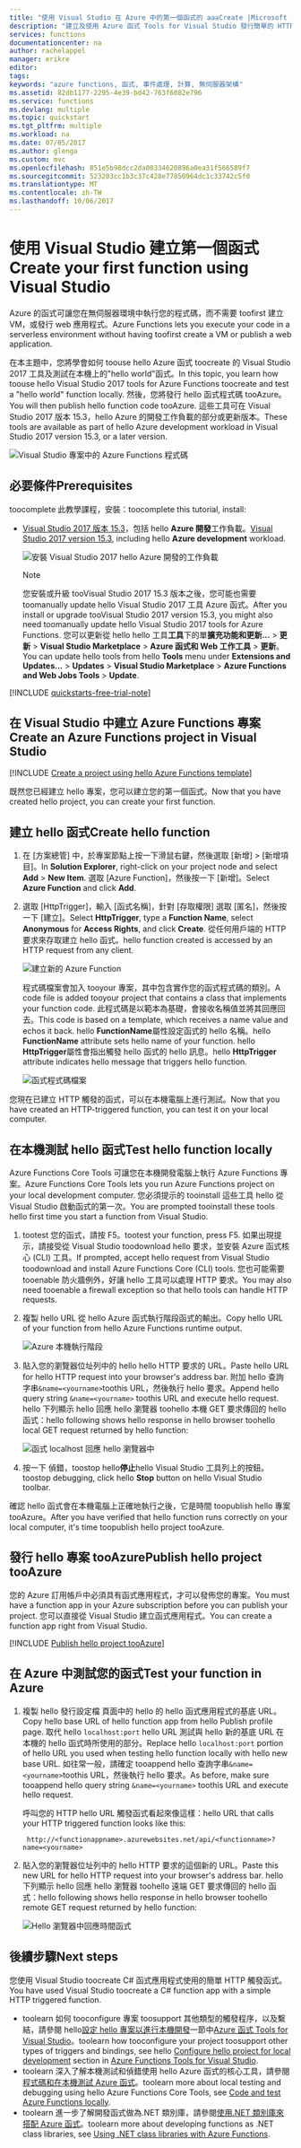 ```yaml
---
title: "使用 Visual Studio 在 Azure 中的第一個函式的 aaaCreate |Microsoft 文件"
description: "建立及使用 Azure 函式 Tools for Visual Studio 發行簡單的 HTTP 觸發函式 tooAzure。"
services: functions
documentationcenter: na
author: rachelappel
manager: erikre
editor: 
tags: 
keywords: "azure functions, 函式, 事件處理, 計算, 無伺服器架構"
ms.assetid: 82db1177-2295-4e39-bd42-763f6082e796
ms.service: functions
ms.devlang: multiple
ms.topic: quickstart
ms.tgt_pltfrm: multiple
ms.workload: na
ms.date: 07/05/2017
ms.author: glenga
ms.custom: mvc
ms.openlocfilehash: 851e5b98dcc2da00334620896a0ea31f566589f7
ms.sourcegitcommit: 523283cc1b3c37c428e77850964dc1c33742c5f0
ms.translationtype: MT
ms.contentlocale: zh-TW
ms.lasthandoff: 10/06/2017
---
```

# <a name="create-your-first-function-using-visual-studio"></a><span data-ttu-id="458e4-104">使用 Visual Studio 建立第一個函式</span><span class="sxs-lookup"><span data-stu-id="458e4-104">Create your first function using Visual Studio</span></span>

<span data-ttu-id="458e4-105">Azure 的函式可讓您在無伺服器環境中執行您的程式碼，而不需要 toofirst 建立 VM，或發行 web 應用程式。</span><span class="sxs-lookup"><span data-stu-id="458e4-105">Azure Functions lets you execute your code in a serverless environment without having toofirst create a VM or publish a web application.</span></span>

<span data-ttu-id="458e4-106">在本主題中，您將學會如何 toouse hello Azure 函式 toocreate 的 Visual Studio 2017 工具及測試在本機上的"hello world"函式。</span><span class="sxs-lookup"><span data-stu-id="458e4-106">In this topic, you learn how toouse hello Visual Studio 2017 tools for Azure Functions toocreate and test a "hello world" function locally.</span></span> <span data-ttu-id="458e4-107">然後，您將發行 hello 函式程式碼 tooAzure。</span><span class="sxs-lookup"><span data-stu-id="458e4-107">You will then publish hello function code tooAzure.</span></span> <span data-ttu-id="458e4-108">這些工具可在 Visual Studio 2017 版本 15.3，hello Azure 的開發工作負載的部分或更新版本。</span><span class="sxs-lookup"><span data-stu-id="458e4-108">These tools are available as part of hello Azure development workload in Visual Studio 2017 version 15.3, or a later version.</span></span>

![Visual Studio 專案中的 Azure Functions 程式碼](./media/functions-create-your-first-function-visual-studio/functions-vstools-intro.png)

## <a name="prerequisites"></a><span data-ttu-id="458e4-110">必要條件</span><span class="sxs-lookup"><span data-stu-id="458e4-110">Prerequisites</span></span>

<span data-ttu-id="458e4-111">toocomplete 此教學課程，安裝：</span><span class="sxs-lookup"><span data-stu-id="458e4-111">toocomplete this tutorial, install:</span></span>

* <span data-ttu-id="458e4-112">[Visual Studio 2017 版本 15.3](https://www.visualstudio.com/vs/preview/)，包括 hello **Azure 開發**工作負載。</span><span class="sxs-lookup"><span data-stu-id="458e4-112">[Visual Studio 2017 version 15.3](https://www.visualstudio.com/vs/preview/), including hello **Azure development** workload.</span></span>

    ![安裝 Visual Studio 2017 hello Azure 開發的工作負載](./media/functions-create-your-first-function-visual-studio/functions-vs-workloads.png)
    
    >[!NOTE]  
    <span data-ttu-id="458e4-114">您安裝或升級 tooVisual Studio 2017 15.3 版本之後，您可能也需要 toomanually update hello Visual Studio 2017 工具 Azure 函式。</span><span class="sxs-lookup"><span data-stu-id="458e4-114">After you install or upgrade tooVisual Studio 2017 version 15.3, you might also need toomanually update hello Visual Studio 2017 tools for Azure Functions.</span></span> <span data-ttu-id="458e4-115">您可以更新從 hello hello 工具**工具**下的單**擴充功能和更新...**  > **更新** > **Visual Studio Marketplace** > **Azure 函式和 Web 工作工具** > **更新**。</span><span class="sxs-lookup"><span data-stu-id="458e4-115">You can update hello tools from hello **Tools** menu under **Extensions and Updates...** > **Updates** > **Visual Studio Marketplace** > **Azure Functions and Web Jobs Tools** > **Update**.</span></span> 

[!INCLUDE [quickstarts-free-trial-note](../../includes/quickstarts-free-trial-note.md)] 

## <a name="create-an-azure-functions-project-in-visual-studio"></a><span data-ttu-id="458e4-116">在 Visual Studio 中建立 Azure Functions 專案</span><span class="sxs-lookup"><span data-stu-id="458e4-116">Create an Azure Functions project in Visual Studio</span></span>

[!INCLUDE [Create a project using hello Azure Functions template](../../includes/functions-vstools-create.md)]

<span data-ttu-id="458e4-117">既然您已經建立 hello 專案，您可以建立您的第一個函式。</span><span class="sxs-lookup"><span data-stu-id="458e4-117">Now that you have created hello project, you can create your first function.</span></span>

## <a name="create-hello-function"></a><span data-ttu-id="458e4-118">建立 hello 函式</span><span class="sxs-lookup"><span data-stu-id="458e4-118">Create hello function</span></span>

1. <span data-ttu-id="458e4-119">在 [方案總管] 中，於專案節點上按一下滑鼠右鍵，然後選取 [新增] > [新增項目]。</span><span class="sxs-lookup"><span data-stu-id="458e4-119">In **Solution Explorer**, right-click on your project node and select **Add** > **New Item**.</span></span> <span data-ttu-id="458e4-120">選取 [Azure Function]，然後按一下 [新增]。</span><span class="sxs-lookup"><span data-stu-id="458e4-120">Select **Azure Function** and click **Add**.</span></span>

2. <span data-ttu-id="458e4-121">選取 [HttpTrigger]，輸入 [函式名稱]，針對 [存取權限] 選取 [匿名]，然後按一下 [建立]。</span><span class="sxs-lookup"><span data-stu-id="458e4-121">Select **HttpTrigger**, type a **Function Name**, select **Anonymous** for **Access Rights**, and click **Create**.</span></span> <span data-ttu-id="458e4-122">從任何用戶端的 HTTP 要求來存取建立 hello 函式。</span><span class="sxs-lookup"><span data-stu-id="458e4-122">hello function created is accessed by an HTTP request from any client.</span></span> 

    ![建立新的 Azure Function](./media/functions-create-your-first-function-visual-studio/functions-vstools-add-new-function-2.png)

    <span data-ttu-id="458e4-124">程式碼檔案會加入 tooyour 專案，其中包含實作您的函式程式碼的類別。</span><span class="sxs-lookup"><span data-stu-id="458e4-124">A code file is added tooyour project that contains a class that implements your function code.</span></span> <span data-ttu-id="458e4-125">此程式碼是以範本為基礎，會接收名稱值並將其回應回去。</span><span class="sxs-lookup"><span data-stu-id="458e4-125">This code is based on a template, which receives a name value and echos it back.</span></span> <span data-ttu-id="458e4-126">hello **FunctionName**屬性設定函式的 hello 名稱。</span><span class="sxs-lookup"><span data-stu-id="458e4-126">hello **FunctionName** attribute sets hello name of your function.</span></span> <span data-ttu-id="458e4-127">hello **HttpTrigger**屬性會指出觸發 hello 函式的 hello 訊息。</span><span class="sxs-lookup"><span data-stu-id="458e4-127">hello **HttpTrigger** attribute indicates hello message that triggers hello function.</span></span> 

    ![函式程式碼檔案](./media/functions-create-your-first-function-visual-studio/functions-code-page.png)

<span data-ttu-id="458e4-129">您現在已建立 HTTP 觸發的函式，可以在本機電腦上進行測試。</span><span class="sxs-lookup"><span data-stu-id="458e4-129">Now that you have created an HTTP-triggered function, you can test it on your local computer.</span></span>

## <a name="test-hello-function-locally"></a><span data-ttu-id="458e4-130">在本機測試 hello 函式</span><span class="sxs-lookup"><span data-stu-id="458e4-130">Test hello function locally</span></span>

<span data-ttu-id="458e4-131">Azure Functions Core Tools 可讓您在本機開發電腦上執行 Azure Functions 專案。</span><span class="sxs-lookup"><span data-stu-id="458e4-131">Azure Functions Core Tools lets you run Azure Functions project on your local development computer.</span></span> <span data-ttu-id="458e4-132">您必須提示的 tooinstall 這些工具 hello 從 Visual Studio 啟動函式的第一次。</span><span class="sxs-lookup"><span data-stu-id="458e4-132">You are prompted tooinstall these tools hello first time you start a function from Visual Studio.</span></span>  

1. <span data-ttu-id="458e4-133">tootest 您的函式，請按 F5。</span><span class="sxs-lookup"><span data-stu-id="458e4-133">tootest your function, press F5.</span></span> <span data-ttu-id="458e4-134">如果出現提示，請接受從 Visual Studio toodownload hello 要求，並安裝 Azure 函式核心 (CLI) 工具。</span><span class="sxs-lookup"><span data-stu-id="458e4-134">If prompted, accept hello request from Visual Studio toodownload and install Azure Functions Core (CLI) tools.</span></span>  <span data-ttu-id="458e4-135">您也可能需要 tooenable 防火牆例外，好讓 hello 工具可以處理 HTTP 要求。</span><span class="sxs-lookup"><span data-stu-id="458e4-135">You may also need tooenable a firewall exception so that hello tools can handle HTTP requests.</span></span>

2. <span data-ttu-id="458e4-136">複製 hello URL 從 hello Azure 函式執行階段函式的輸出。</span><span class="sxs-lookup"><span data-stu-id="458e4-136">Copy hello URL of your function from hello Azure Functions runtime output.</span></span>  

    ![Azure 本機執行階段](./media/functions-create-your-first-function-visual-studio/functions-vstools-f5.png)

3. <span data-ttu-id="458e4-138">貼入您的瀏覽器位址列中的 hello hello HTTP 要求的 URL。</span><span class="sxs-lookup"><span data-stu-id="458e4-138">Paste hello URL for hello HTTP request into your browser's address bar.</span></span> <span data-ttu-id="458e4-139">附加 hello 查詢字串`&name=<yourname>`toothis URL，然後執行 hello 要求。</span><span class="sxs-lookup"><span data-stu-id="458e4-139">Append hello query string `&name=<yourname>` toothis URL and execute hello request.</span></span> <span data-ttu-id="458e4-140">hello 下列顯示 hello 回應 hello 瀏覽器 toohello 本機 GET 要求傳回的 hello 函式：</span><span class="sxs-lookup"><span data-stu-id="458e4-140">hello following shows hello response in hello browser toohello local GET request returned by hello function:</span></span> 

    ![函式 localhost 回應 hello 瀏覽器中](./media/functions-create-your-first-function-visual-studio/functions-test-local-browser.png)

4. <span data-ttu-id="458e4-142">按一下 偵錯，toostop hello**停止**hello Visual Studio 工具列上的按鈕。</span><span class="sxs-lookup"><span data-stu-id="458e4-142">toostop debugging, click hello **Stop** button on hello Visual Studio toolbar.</span></span>

<span data-ttu-id="458e4-143">確認 hello 函式會在本機電腦上正確地執行之後，它是時間 toopublish hello 專案 tooAzure。</span><span class="sxs-lookup"><span data-stu-id="458e4-143">After you have verified that hello function runs correctly on your local computer, it's time toopublish hello project tooAzure.</span></span>

## <a name="publish-hello-project-tooazure"></a><span data-ttu-id="458e4-144">發行 hello 專案 tooAzure</span><span class="sxs-lookup"><span data-stu-id="458e4-144">Publish hello project tooAzure</span></span>

<span data-ttu-id="458e4-145">您的 Azure 訂用帳戶中必須具有函式應用程式，才可以發佈您的專案。</span><span class="sxs-lookup"><span data-stu-id="458e4-145">You must have a function app in your Azure subscription before you can publish your project.</span></span> <span data-ttu-id="458e4-146">您可以直接從 Visual Studio 建立函式應用程式。</span><span class="sxs-lookup"><span data-stu-id="458e4-146">You can create a function app right from Visual Studio.</span></span>

[!INCLUDE [Publish hello project tooAzure](../../includes/functions-vstools-publish.md)]

## <a name="test-your-function-in-azure"></a><span data-ttu-id="458e4-147">在 Azure 中測試您的函式</span><span class="sxs-lookup"><span data-stu-id="458e4-147">Test your function in Azure</span></span>

1. <span data-ttu-id="458e4-148">複製 hello 發行設定檔 頁面中的 hello 的 hello 函式應用程式的基底 URL。</span><span class="sxs-lookup"><span data-stu-id="458e4-148">Copy hello base URL of hello function app from hello Publish profile page.</span></span> <span data-ttu-id="458e4-149">取代 hello `localhost:port` hello URL 測試與 hello 新的基底 URL 在本機的 hello 函式時所使用的部分。</span><span class="sxs-lookup"><span data-stu-id="458e4-149">Replace hello `localhost:port` portion of hello URL you used when testing hello function locally with hello new base URL.</span></span> <span data-ttu-id="458e4-150">如往常一般，請確定 tooappend hello 查詢字串`&name=<yourname>`toothis URL，然後執行 hello 要求。</span><span class="sxs-lookup"><span data-stu-id="458e4-150">As before, make sure tooappend hello query string `&name=<yourname>` toothis URL and execute hello request.</span></span>

    <span data-ttu-id="458e4-151">呼叫您的 HTTP hello URL 觸發函式看起來像這樣：</span><span class="sxs-lookup"><span data-stu-id="458e4-151">hello URL that calls your HTTP triggered function looks like this:</span></span>

        http://<functionappname>.azurewebsites.net/api/<functionname>?name=<yourname> 

2. <span data-ttu-id="458e4-152">貼入您的瀏覽器位址列中的 hello HTTP 要求的這個新的 URL。</span><span class="sxs-lookup"><span data-stu-id="458e4-152">Paste this new URL for hello HTTP request into your browser's address bar.</span></span> <span data-ttu-id="458e4-153">hello 下列顯示 hello 回應 hello 瀏覽器 toohello 遠端 GET 要求傳回的 hello 函式：</span><span class="sxs-lookup"><span data-stu-id="458e4-153">hello following shows hello response in hello browser toohello remote GET request returned by hello function:</span></span> 

    ![Hello 瀏覽器中回應時間函式](./media/functions-create-your-first-function-visual-studio/functions-test-remote-browser.png)
 
## <a name="next-steps"></a><span data-ttu-id="458e4-155">後續步驟</span><span class="sxs-lookup"><span data-stu-id="458e4-155">Next steps</span></span>

<span data-ttu-id="458e4-156">您使用 Visual Studio toocreate C# 函式應用程式使用的簡單 HTTP 觸發函式。</span><span class="sxs-lookup"><span data-stu-id="458e4-156">You have used Visual Studio toocreate a C# function app with a simple HTTP triggered function.</span></span> 

+ <span data-ttu-id="458e4-157">toolearn 如何 tooconfigure 專案 toosupport 其他類型的觸發程序，以及繫結，請參閱 hello[設定 hello 專案以進行本機開發](functions-develop-vs.md#configure-the-project-for-local-development)一節中[Azure 函式 Tools for Visual Studio](functions-develop-vs.md)。</span><span class="sxs-lookup"><span data-stu-id="458e4-157">toolearn how tooconfigure your project toosupport other types of triggers and bindings, see hello [Configure hello project for local development](functions-develop-vs.md#configure-the-project-for-local-development) section in [Azure Functions Tools for Visual Studio](functions-develop-vs.md).</span></span>
+ <span data-ttu-id="458e4-158">toolearn 深入了解本機測試和偵錯使用 hello Azure 函式的核心工具，請參閱[程式碼和在本機測試 Azure 函式](functions-run-local.md)。</span><span class="sxs-lookup"><span data-stu-id="458e4-158">toolearn more about local testing and debugging using hello Azure Functions Core Tools, see [Code and test Azure Functions locally](functions-run-local.md).</span></span> 
+ <span data-ttu-id="458e4-159">toolearn 進一步了解開發函式做為.NET 類別庫，請參閱[使用.NET 類別庫來搭配 Azure 函式](functions-dotnet-class-library.md)。</span><span class="sxs-lookup"><span data-stu-id="458e4-159">toolearn more about developing functions as .NET class libraries, see [Using .NET class libraries with Azure Functions](functions-dotnet-class-library.md).</span></span> 


